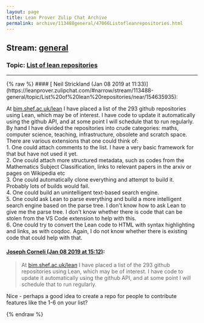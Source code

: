 ```yaml
---
layout: page
title: Lean Prover Zulip Chat Archive 
permalink: archive/113488general/47066Listofleanrepositories.html
---
```


## Stream: [general](https://leanprover-community.github.io/archive/113488general/index.html)
### Topic: [List of lean repositories](https://leanprover-community.github.io/archive/113488general/47066Listofleanrepositories.html)

---

<base href="https://leanprover.zulipchat.com">
{% raw %}
#### [ Neil Strickland (Jan 08 2019 at 11:33)](https://leanprover.zulipchat.com/#narrow/stream/113488-general/topic/List%20of%20lean%20repositories/near/154635935):
<p>At <a href="http://bim.shef.ac.uk/lean" target="_blank" title="http://bim.shef.ac.uk/lean">bim.shef.ac.uk/lean</a> I have placed a list of the 293 github repositories using Lean, which may be of interest.  I have code to update it automatically using the github API, and at some point I will schedule that to run regularly.  By hand I have divided the repositories into crude categories: maths, computer science, teaching, infrastructure, obsolete and scratch space.  There are various extensions that one could think of:<br>
1. One could attach comments to the list.  I have a very basic framework for that but have not used it yet.<br>
2. One could attach more structured metadata, such as codes from the Mathematics Subject Classification, links to relevant papers in the arxiv or pages on Wikipedia etc<br>
3. One could automatically clone everything and attempt to build it.  Probably lots of builds would fail.<br>
4. One could build an unintelligent text-based search engine.<br>
5. One could ask Lean to parse everything and build a more intelligent search engine based on the parse tree.  I don't know how to ask Lean to give me the parse tree.  I don't know whether there is code that can be stolen from the VS Code extension to help with this.<br>
6. One could try to convert the Lean code to HTML with syntax highlighting and  links, as with coqdoc.  Again, I do not know whether there is existing code that  could help with that.</p>

#### [ Joseph Corneli (Jan 08 2019 at 15:12)](https://leanprover.zulipchat.com/#narrow/stream/113488-general/topic/List%20of%20lean%20repositories/near/154647072):
<blockquote>
<p>At <a href="http://bim.shef.ac.uk/lean" target="_blank" title="http://bim.shef.ac.uk/lean">bim.shef.ac.uk/lean</a> I have placed a list of the 293 github repositories using Lean, which may be of interest.   I have code to update it automatically using the github API, and at some point I will schedule that to run regularly. </p>
</blockquote>
<p>Nice - perhaps a good idea to create a repo for people to contribute features like the 1-6 on your list?</p>


{% endraw %}
